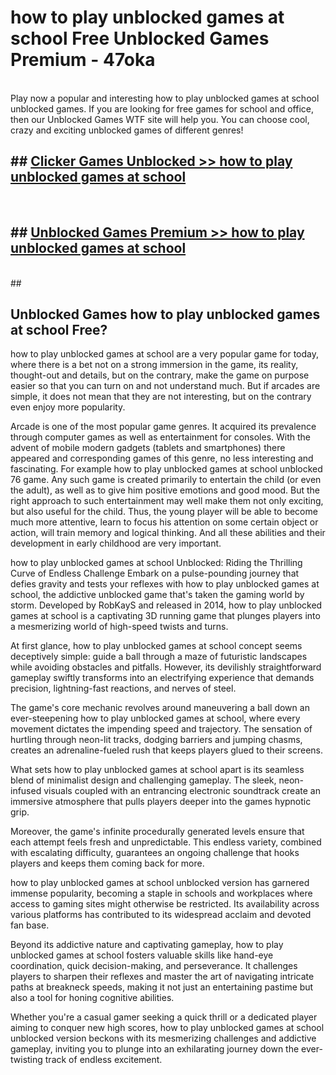 # how to play unblocked games at school  Free Unblocked Games Premium - 47oka <br>
<br>
Play now a popular and interesting how to play unblocked games at school unblocked games. If you are looking for free games for school and office, then our Unblocked Games WTF site will help you. You can choose cool, crazy and exciting unblocked games of different genres!


## ##  [Clicker Games Unblocked >> how to play unblocked games at school](http://freeplayer.one?title=how_to_play_unblocked_games_at_school&ref=UGames)
  <br>

##  ## [Unblocked Games Premium >> how to play unblocked games at school](http://freeplayer.one?title=how_to_play_unblocked_games_at_school&ref=UGames)
  <br>
  ##



## Unblocked Games how to play unblocked games at school Free?

how to play unblocked games at school are a very popular game for today, where there is a bet not on a strong immersion in the game, its reality, thought-out and details, but on the contrary, make the game on purpose easier so that you can turn on and not understand much. But if arcades are simple, it does not mean that they are not interesting, but on the contrary even enjoy more popularity.

Arcade is one of the most popular game genres. It acquired its prevalence through computer games as well as entertainment for consoles. With the advent of mobile modern gadgets (tablets and smartphones) there appeared and corresponding games of this genre, no less interesting and fascinating. For example how to play unblocked games at school unblocked 76 game. Any such game is created primarily to entertain the child (or even the adult), as well as to give him positive emotions and good mood. But the right approach to such entertainment may well make them not only exciting, but also useful for the child. Thus, the young player will be able to become much more attentive, learn to focus his attention on some certain object or action, will train memory and logical thinking. And all these abilities and their development in early childhood are very important.

how to play unblocked games at school Unblocked: Riding the Thrilling Curve of Endless Challenge
Embark on a pulse-pounding journey that defies gravity and tests your reflexes with how to play unblocked games at school, the addictive unblocked game that's taken the gaming world by storm. Developed by RobKayS and released in 2014, how to play unblocked games at school is a captivating 3D running game that plunges players into a mesmerizing world of high-speed twists and turns.

At first glance, how to play unblocked games at school concept seems deceptively simple: guide a ball through a maze of futuristic landscapes while avoiding obstacles and pitfalls. However, its devilishly straightforward gameplay swiftly transforms into an electrifying experience that demands precision, lightning-fast reactions, and nerves of steel.

The game's core mechanic revolves around maneuvering a ball down an ever-steepening how to play unblocked games at school, where every movement dictates the impending speed and trajectory. The sensation of hurtling through neon-lit tracks, dodging barriers and jumping chasms, creates an adrenaline-fueled rush that keeps players glued to their screens.

What sets how to play unblocked games at school apart is its seamless blend of minimalist design and challenging gameplay. The sleek, neon-infused visuals coupled with an entrancing electronic soundtrack create an immersive atmosphere that pulls players deeper into the games hypnotic grip.

Moreover, the game's infinite procedurally generated levels ensure that each attempt feels fresh and unpredictable. This endless variety, combined with escalating difficulty, guarantees an ongoing challenge that hooks players and keeps them coming back for more.

how to play unblocked games at school unblocked version has garnered immense popularity, becoming a staple in schools and workplaces where access to gaming sites might otherwise be restricted. Its availability across various platforms has contributed to its widespread acclaim and devoted fan base.

Beyond its addictive nature and captivating gameplay, how to play unblocked games at school fosters valuable skills like hand-eye coordination, quick decision-making, and perseverance. It challenges players to sharpen their reflexes and master the art of navigating intricate paths at breakneck speeds, making it not just an entertaining pastime but also a tool for honing cognitive abilities.

Whether you're a casual gamer seeking a quick thrill or a dedicated player aiming to conquer new high scores, how to play unblocked games at school unblocked version beckons with its mesmerizing challenges and addictive gameplay, inviting you to plunge into an exhilarating journey down the ever-twisting track of endless excitement.
